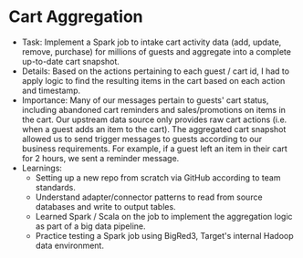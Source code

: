 # Cart Aggregation

- Task: Implement a Spark job to intake cart activity data (add, update, remove, purchase) for millions of guests and aggregate into a complete up-to-date cart snapshot.
- Details:  Based on the actions pertaining to each guest / cart id, I had to apply logic to find the resulting items in the cart based on each action and timestamp.
- Importance: Many of our messages pertain to guests' cart status, including abandoned cart reminders and sales/promotions on items in the cart. Our upstream data source only provides raw cart actions (i.e. when a guest adds an item to the cart). The aggregated cart snapshot allowed us to send trigger messages to guests according to our business requirements. For example, if a guest left an item in their cart for 2 hours, we sent a reminder message.
- Learnings:
  - Setting up a new repo from scratch via GitHub according to team standards.
  - Understand adapter/connector patterns to read from source databases and write to output tables.
  - Learned Spark / Scala on the job to implement the aggregation logic as part of a big data pipeline.
  - Practice testing a Spark job using BigRed3, Target's internal Hadoop data environment.